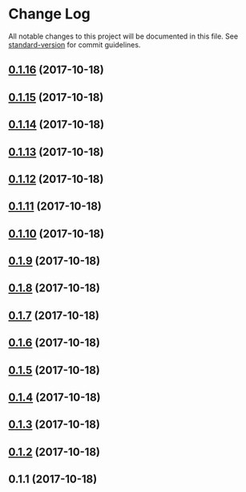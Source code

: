# Change Log

All notable changes to this project will be documented in this file. See [standard-version](https://github.com/conventional-changelog/standard-version) for commit guidelines.

<a name="0.1.16"></a>
## [0.1.16](https://github.com/lernejaro/core/compare/v0.1.15...v0.1.16) (2017-10-18)



<a name="0.1.15"></a>
## [0.1.15](https://github.com/lernejaro/core/compare/v0.1.14...v0.1.15) (2017-10-18)



<a name="0.1.14"></a>
## [0.1.14](https://github.com/lernejaro/core/compare/v0.1.13...v0.1.14) (2017-10-18)



<a name="0.1.13"></a>
## [0.1.13](https://github.com/lernejaro/core/compare/v0.1.12...v0.1.13) (2017-10-18)



<a name="0.1.12"></a>
## [0.1.12](https://github.com/lernejaro/core/compare/v0.1.11...v0.1.12) (2017-10-18)



<a name="0.1.11"></a>
## [0.1.11](https://github.com/lernejaro/core/compare/v0.1.10...v0.1.11) (2017-10-18)



<a name="0.1.10"></a>
## [0.1.10](https://github.com/lernejaro/core/compare/v0.1.9...v0.1.10) (2017-10-18)



<a name="0.1.9"></a>
## [0.1.9](https://github.com/lernejaro/core/compare/v0.1.8...v0.1.9) (2017-10-18)



<a name="0.1.8"></a>
## [0.1.8](https://github.com/lernejaro/core/compare/v0.1.7...v0.1.8) (2017-10-18)



<a name="0.1.7"></a>
## [0.1.7](https://github.com/lernejaro/core/compare/v0.1.6...v0.1.7) (2017-10-18)



<a name="0.1.6"></a>
## [0.1.6](https://github.com/lernejaro/core/compare/v0.1.5...v0.1.6) (2017-10-18)



<a name="0.1.5"></a>
## [0.1.5](https://github.com/lernejaro/core/compare/v0.1.4...v0.1.5) (2017-10-18)



<a name="0.1.4"></a>
## [0.1.4](https://github.com/lernejaro/core/compare/v0.1.3...v0.1.4) (2017-10-18)



<a name="0.1.3"></a>
## [0.1.3](https://github.com/lernejaro/core/compare/v0.1.2...v0.1.3) (2017-10-18)



<a name="0.1.2"></a>
## [0.1.2](https://github.com/lernejaro/core/compare/v0.1.1...v0.1.2) (2017-10-18)



<a name="0.1.1"></a>
## 0.1.1 (2017-10-18)
